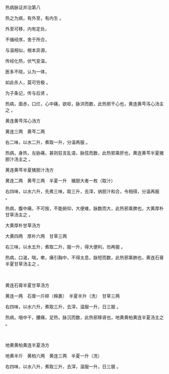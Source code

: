 热病脉证并治第八

热之为病，有外至，有内生 。

外至可移，内有定处，

不循经序，舍于所合，

与温相似，根本异源，

传经化热，伏气变温，

医多不晓，认为一体，

如此杀人，莫可穷极 。

为子条记，传与后贤 。

热病，面赤，口烂，心中痛，欲呕，脉洪而数，此热邪干心也，黄连黄芩泻心汤主之 。

黄连黄芩泻心汤方

黄连三两　黄芩二两

右二味，以水二升，煮取一升，分温再服 。

热病，身热，左胁痛，甚则狂言乱语，脉弦而数，此热邪乘肝也，黄连黄芩半夏猪胆汁汤主之 。

黄连黄芩半夏猪胆汁汤方

黄连二两　黄芩三两　半夏一升　猪胆大者一枚（取汁）

右四味，以水六升，先煮三味，取三升，去滓，纳胆汁和合，令相得，分温再服 。

热病，腹中痛，不可按，不能俯仰，大便难，脉数而大，此热邪乘脾也，大黄厚朴甘草汤主之 。

大黄厚朴甘草汤方

大黄四两　厚朴六两　甘草三两

右三味，以水五升，煮取二升，服一升，得大便利，勿再服 。

热病，口渴，喘，嗽，痛引胸中，不得太息，脉短而数，此热邪乘肺也，黄连石膏半夏甘草汤主之 。

 　 　 

黄连石膏半夏甘草汤方

黄连一两　石膏一斤碎（棉裹）　半夏半升（洗）　甘草三两

右四味，以水六升，煮取三升，去滓，温服一升，日三服 。

热病，咽中干，腰痛，足热，脉沉而数，此热邪移肾也，地黄黄柏黄连半夏汤主之 。

 　 　 

地黄黄柏黄连半夏汤方

地黄半斤　黄柏六两　黄连三两　半夏一升（洗）

右四味，以水八升，煮取三升，去滓，温服一升，日三服 。

